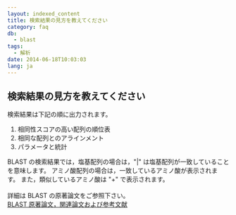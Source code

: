 ```yaml
---
layout: indexed_content
title: 検索結果の見方を教えてください
category: faq
db:
  - blast
tags: 
  - 解析
date: 2014-06-18T10:03:03
lang: ja
---
```


## 検索結果の見方を教えてください

検索結果は下記の順に出力されます。
<ol>
  <li>相同性スコアの高い配列の順位表</li>
  <li>相同な配列とのアラインメント</li>
  <li>パラメータと統計</li>
</ol>BLAST の検索結果では，塩基配列の場合は，"|" は塩基配列が一致していることを意味します。 アミノ酸配列の場合は，一致しているアミノ酸が表示されます。 また，類似しているアミノ酸は "+" で表示されます。 <br><br>詳細は BLAST の原著論文をご参照下さい。<br><a href="/blast-help.html#reference">BLAST 原著論文，関連論文および参考文献</a>